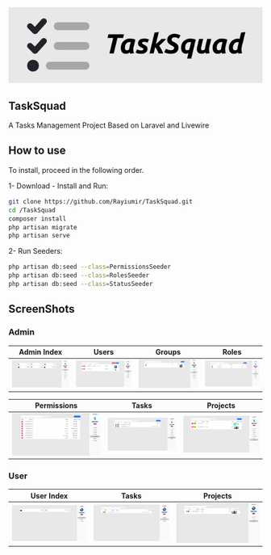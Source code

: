 <p align="center">
    <picture>
        <source media="(prefers-color-scheme: dark)" srcset="./art/Light_TaskSquad.png">
        <source media="(prefers-color-scheme: light)" srcset="./art/Dark_TaskSquad.png">
        <img alt="TaskSquad Logo" src="./art/Dark_TaskSquad.png">
    </picture>
</p>

## TaskSquad

A Tasks Management Project Based on Laravel and Livewire 

## How to use

To install, proceed in the following order.

1- Download - Install and Run:

```bash
git clone https://github.com/Rayiumir/TaskSquad.git
cd /TaskSquad
composer install
php artisan migrate
php artisan serve
```
2- Run Seeders:

```bash
php artisan db:seed --class=PermissionsSeeder
php artisan db:seed --class=RolesSeeder
php artisan db:seed --class=StatusSeeder
```

## ScreenShots

### Admin

<table class="table">
  <thead>
    <tr>
      <th scope="col" width="1000px">Admin Index</th>
      <th scope="col" width="1000px">Users</th>
      <th scope="col" width="1000px">Groups</th>
      <th scope="col" width="1000px">Roles</th>
    </tr>
  </thead>
  <tbody>
    <tr>
      <td>
        <img src="./screenshots/admin/admin_index.png" width="100%" alt="Admin Index">
      </td>
      <td>
        <img src="./screenshots/admin/users_index.png" width="100%" alt="Users">
      </td>
      <td>
        <img src="./screenshots/admin/groups_index.png" width="100%" alt="Groups">
      </td>
      <td>
        <img src="./screenshots/admin/roles_index.png" width="100%" alt="Roles">
      </td>
    </tr>
  </tbody>
</table>
<table class="table">
  <thead>
    <tr>
      <th scope="col" width="1000px">Permissions</th>
      <th scope="col" width="1000px">Tasks</th>
      <th scope="col" width="1000px">Projects</th>
    </tr>
  </thead>
  <tbody>
    <tr>
      <td>
        <img src="./screenshots/admin/permissions_index.png" width="100%" alt="Permissions">
      </td>
      <td>
        <img src="./screenshots/admin/tasks_index.png" width="100%" alt="Tasks">
      </td>
      <td>
        <img src="./screenshots/admin/projects_index.png" width="100%" alt="Projects">
      </td>
    </tr>
  </tbody>
</table>

### User

<table class="table">
  <thead>
    <tr>
      <th scope="col" width="1000px">User Index</th>
      <th scope="col" width="1000px">Tasks</th>
      <th scope="col" width="1000px">Projects</th>
    </tr>
  </thead>
  <tbody>
    <tr>
      <td>
        <img src="./screenshots/user/admin_index.png" width="100%" alt="Admin Index">
      </td>
      </td>
      <td>
        <img src="./screenshots/user/tasks_index.png" width="100%" alt="Tasks">
      </td>
      <td>
        <img src="./screenshots/user/projects_index.png" width="100%" alt="Projects">
      </td>
    </tr>
  </tbody>
</table>

